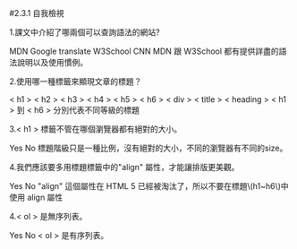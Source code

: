 #2.3.1 自我檢視


<quiz name="2.3.1 自我檢視">
    <question multiple>
        <p>1.課文中介紹了哪兩個可以查詢語法的網站?</p>
        <answer correct>MDN</answer>
        <answer>Google translate</answer>
        <answer correct>W3School</answer>
        <answer>CNN</answer>
        <explanation>MDN 跟 W3School 都有提供詳盡的語法說明以及使用慣例。</explanation>
    </question>
    <question multiple>
        <p>2.使用哪一種標籤來顯現文章的標題？</p>
        <answer correct>&lt; h1 &gt; &lt; h2 &gt; &lt; h3 &gt; &lt; h4 &gt; &lt; h5 &gt;  &lt; h6 &gt;</answer>
        <answer>&lt; div &gt;</answer>
        <answer>&lt; title &gt;</answer>
        <answer>&lt; heading &gt;</answer>
        <explanation>&lt; h1 &gt; 到 &lt; h6 &gt; 分別代表不同等級的標題</explanation>
    </question>
    <question>
        <p>3.&lt; h1 &gt; 標籤不管在哪個瀏覽器都有絕對的大小。</p>
        <answer>Yes</answer>
        <answer correct>No</answer>
        <explanation>標題階級只是一種比例，沒有絕對的大小，不同的瀏覽器有不同的size。</explanation>
    </question>
    <question>
    <p>4.我們應該要多用標題標籤中的"align" 屬性，才能讓排版更美觀。</p>
    <answer>Yes</answer>
    <answer correct>No</answer>
    <explanation>"align" 這個屬性在 HTML 5 已經被淘汰了，所以不要在標題\(h1~h6\)中使用 align 屬性</explanation>    
    </question>
    <question>
    <p>4.&lt; ol &gt; 是無序列表。</p>
    <answer>Yes</answer>
    <answer correct>No</answer>
    <explanation>&lt; ol &gt; 是有序列表。</explanation>    
    </question>
</quiz>
